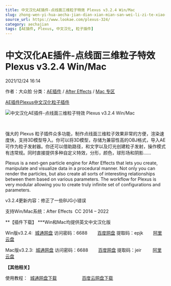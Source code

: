 ```yaml
---
title: 中文汉化AE插件-点线面三维粒子特效 Plexus v3.2.4 Win/Mac
slug: zhong-wen-yi-hua-aecha-jian-dian-xian-mian-san-wei-li-zi-te-xiao-plexus-v3-2-4-win-mac
source_url: https://www.lookae.com/plexus-324/
category: aechajian
tags: [AE插件, Plexus, 中文汉化, 粒子插件]
---
```

# 中文汉化AE插件-点线面三维粒子特效 Plexus v3.2.4 Win/Mac

2021/12/24 16:14

作者：大众脸
分类：[AE插件](https://www.lookae.com/after-effects/aechajian/) / [After Effects](https://www.lookae.com/after-effects/) / [Mac 专区](https://www.lookae.com/mac-osx/)

[AE插件](https://www.lookae.com/tag/ae%e6%8f%92%e4%bb%b6/)[Plexus](https://www.lookae.com/tag/plexus/)[中文汉化](https://www.lookae.com/tag/%e4%b8%ad%e6%96%87%e6%b1%89%e5%8c%96/)[粒子插件](https://www.lookae.com/tag/%e7%b2%92%e5%ad%90%e6%8f%92%e4%bb%b6/)

![中文汉化AE插件-点线面三维粒子特效 Plexus v3.2.4 Win/Mac](https://www.lookae.com/wp-content/uploads/2021/12/Plexus-3.jpg "中文汉化AE插件-点线面三维粒子特效 Plexus v3.2.4 Win/Mac-LookAE.com")

[﻿﻿﻿](https://cloud.video.taobao.com//play/u/705956171/p/1/e/6/t/1/341819600475.mp4)

强大的 Plexus 粒子插件众多功能，制作点线面三维粒子效果非常的方便，渲染速度快，支持3D模型导入。你可以将3D模型，存储为兼容性高的OBJ格式，导入AE可作为粒子发射器。你还可以借助路径，和文字以及灯光创建粒子发射，操作模式有违常规。同时直接提供多种自定义特效，分形，颜色，球形场和阴影……

Plexus is a next-gen particle engine for After Effects that lets you create, manipulate and visualize data in a procedural manner. Not only you can render the particles, but also create all sorts of interesting relationships between them based on various parameters. The workflow for Plexus is very modular allowing you to create truly infinite set of configurations and parameters.

v3.2.4更新内容：修正了一些BUG小错误

支持Win/Mac系统：After Effects  CC 2014 – 2022

**【插件下载】 \***Win和Mac均提供英文中文汉化版

Win版v3.2.4:  [城通网盘](https://url62.ctfile.com/f/680462-530456987-eb60a6) 访问密码：6688        [百度网盘](https://pan.baidu.com/s/1Z7CWvLxwv8QBZXcmD6wlOA) 提取码：epjk        [阿里云盘](https://www.aliyundrive.com/s/hEhq7Vj13YC)

Mac版v3.2.3:  [城通网盘](https://url62.ctfile.com/f/680462-530456947-5a5a86) 访问密码：6688        [百度网盘](https://pan.baidu.com/s/17yNfdW4O0MJixKbxpU8Hbw) 提取码：jeir         [阿里云盘](https://www.aliyundrive.com/s/3HFScCSSyxd)

**【其他相关】**

使用教程：  [城通网盘下载](https://lookae.ctfile.com/fs/ZI4154455817)                    [百度云网盘下载](https://pan.baidu.com/s/1hsvzYvi)
